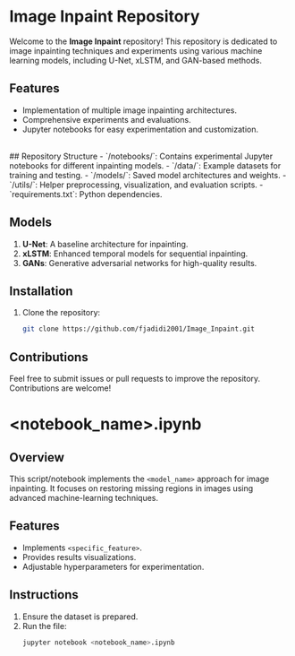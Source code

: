 # Image Inpaint Repository
Welcome to the **Image Inpaint** repository! This repository is dedicated to image inpainting techniques and experiments using various machine learning models, including U-Net, xLSTM, and GAN-based methods.

## Features
- Implementation of multiple image inpainting architectures.
- Comprehensive experiments and evaluations.
- Jupyter notebooks for easy experimentation and customization.
<br>
## Repository Structure
- `/notebooks/`: Contains experimental Jupyter notebooks for different inpainting models.
- `/data/`: Example datasets for training and testing.
- `/models/`: Saved model architectures and weights.
- `/utils/`: Helper preprocessing, visualization, and evaluation scripts.
- `requirements.txt`: Python dependencies.

## Models
1. **U-Net**: A baseline architecture for inpainting.
2. **xLSTM**: Enhanced temporal models for sequential inpainting.
3. **GANs**: Generative adversarial networks for high-quality results.

## Installation
1. Clone the repository:
   ```bash
   git clone https://github.com/fjadidi2001/Image_Inpaint.git
   ```
## Contributions
Feel free to submit issues or pull requests to improve the repository. Contributions are welcome!

# <notebook_name>.ipynb

## Overview
This script/notebook implements the `<model_name>` approach for image inpainting. It focuses on restoring missing regions in images using advanced machine-learning techniques.

## Features
- Implements `<specific_feature>`.
- Provides results visualizations.
- Adjustable hyperparameters for experimentation.

## Instructions
1. Ensure the dataset is prepared.
2. Run the file:
   ```bash
   jupyter notebook <notebook_name>.ipynb
   ```

